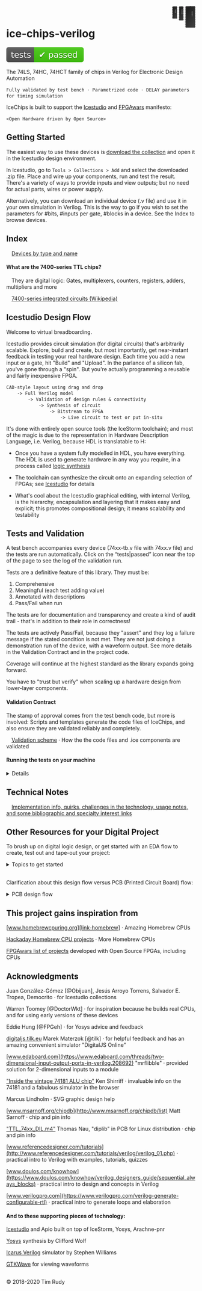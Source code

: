 <img src="images/proj_icon_a.svg" title="IceChips" align="right" width="6.124%">
<img src="images/proj_icon_b.svg" title="IceChips" align="right" width="3.484%">
<img src="images/proj_icon_c.svg" title="IceChips" align="right" width="3.453%">
<br />

# ice-chips-verilog

[![Build Status][ico-travisci]][link-travisci]

The 74LS, 74HC, 74HCT family of chips in Verilog for Electronic Design Automation

    Fully validated by test bench · Parametrized code · DELAY parameters for timing simulation

IceChips is built to support the [Icestudio][link-icestudio] and [FPGAwars][link-fpgawars] manifesto:

    <Open Hardware driven by Open Source>

## Getting Started

The easiest way to use these devices is [download the collection](/releases/latest) and open it in the Icestudio design environment.

In Icestudio, go to `Tools > Collections > Add` and select the downloaded .zip file. Place and wire up your components, run and test the result. There's a variety of ways to provide inputs and view outputs; but no need for actual parts, wires or power supply.

Alternatively, you can download an individual device (.v file) and use it in your own simulation in Verilog. This is the way to go if you wish to set the parameters for #bits, #inputs per gate, #blocks in a device. See the Index to browse devices.

## Index

&ensp;&ensp;[Devices by type and name](device-index.md)

#### What are the 7400-series TTL chips?

&ensp;&ensp;They are digital logic: Gates, multiplexers, counters, registers, adders, multipliers and more

&ensp;&ensp;[7400-series integrated circuits (Wikipedia)][link-wiki-7400]

## Icestudio Design Flow

Welcome to virtual breadboarding.

Icestudio provides circuit simulation (for digital circuits) that's arbitrarily scalable. Explore, build and create, but most importantly, get near-instant feedback in testing your real hardware design. Each time you add a new input or a gate, hit "Build" and "Upload". In the parlance of a silicon fab, you've gone through a "spin". But you're actually programming a reusable and fairly inexpensive FPGA.

    CAD-style layout using drag and drop
        -> Full Verilog model
            -> Validation of design rules & connectivity
                -> Synthesis of circuit
                    -> Bitstream to FPGA
                        -> Live circuit to test or put in-situ

It's done with entirely open source tools (the IceStorm toolchain); and most of the magic is due to the representation in Hardware Description Language, i.e. Verilog, because HDL is translatable to H:

- Once you have a system fully modelled in HDL, you have everything. The HDL is used to generate hardware in any way you require, in a process called [logic synthesis][link-wiki-synth]

- The toolchain can synthesize the circuit onto an expanding selection of FPGAs; see [Icestudio][link-icestudio] for details

- What's cool about the Icestudio graphical editing, with internal Verilog, is the hierarchy, encapsulation and layering that it makes easy and explicit; this promotes compositional design; it means scalability and testability

## Tests and Validation

A test bench accompanies every device (74xx-tb.v file with 74xx.v file) and the tests are run automatically. Click on the “tests|passed” icon near the top of the page to see the log of the validation run.

Tests are a definitive feature of this library. They must be:

1. Comprehensive
2. Meaningful (each test adding value)
3. Annotated with descriptions
4. Pass/Fail when run

The tests are for documentation and transparency and create a kind of audit trail - that's in addition to their role in correctness!

The tests are actively Pass/Fail, because they "assert" and they log a failure message if the stated condition is not met. They are not just doing a demonstration run of the device, with a waveform output. See more details in the Validation Contract and in the project code.

Coverage will continue at the highest standard as the library expands going forward.

You have to "trust but verify" when scaling up a hardware design from lower-layer components.

#### Validation Contract

The stamp of approval comes from the test bench code, but more is involved: Scripts and templates generate the code files of IceChips, and also ensure they are validated reliably and completely.

&ensp;&ensp;[Validation scheme](docs/validation-scheme.md) · How the the code files and .ice components are validated

#### Running the tests on your machine

<details>
<summary>Details</summary>
<br />

The test benches can be run using the open source simulator Icarus Verilog: [Installation][link-iverilogi], [Getting Started][link-iverilogs].

With it installed, you can run a command like the following that specifies the required input files and one output file (.vvp):
```
> iverilog -g2012 -o 7400-tb.vvp ../includes/helper.v ../includes/tbhelper.v 7400-tb.v 7400.v
```

It then requires a second step: Run the Icarus Verilog simulator/runtime to see the tests run, with results logged to the console:
```
> vvp 7400-tb.vvp
```

If you're interested in looking even closer, the above "vvp" run stores all signal and timing data - inputs, outputs, and the connection paths between them - in a .vcd file, so run GTKWave viewer to see the run as a waveform: [Installation][link-gtkwavei], [Getting Started][link-gtkwaves].

With GTKWave installed, just click on the .vcd file to open.

<img src="images/GTK.png" title="Simulation waveform" width="50%" height="50%">

</details>

## Technical Notes

&ensp;&ensp;[Implementation info, quirks, challenges in the technology, usage notes, and some bibliographic and specialty interest links](docs/technical-notes.md)

## Other Resources for your Digital Project

To brush up on digital logic design, or get started with an EDA flow to create, test out and tape-out your project:

<details>
<summary>Topics to get started</summary>
<br />

- [Combinational Circuit versus Sequential Circuit][link-web-comb-seq]
- [RTL Description][link-web-rtl] · Register Transfer Level Description
- [HDLs][link-web-hdls] · Hardware Description Languages
- [Logic Simulation][link-web-logic-sim]
- [Logic Synthesis][link-web-logic-synth]
- [Logic Friday (Program)][link-web-logic-friday]
- [Espresso Logic Minimizer (Program)][link-web-esp-logic-min]
- [EDA][link-web-eda] · Electronic Design Automation
- [FPGAs][link-web-fpgas] · Field-Programmable Gate Arrays

</details>
<br />

Clarification about this design flow versus PCB (Printed Circuit Board) flow:

<details>
<summary>PCB design flow</summary>
<br />

Simulating and testing your design can put you in a position to populate your components onto a custom PCB (Printed Circuit Board) to be manufactured.

You have a head start because you have a digital circuit that you know meets all its specs.

However, it's a different workflow area that you'll have to get into for a PCB: A different type of visual editing ("schematic capture"); placing, routing and design of layout for manufacture; verification of design rules - this time for geometric/electrical properties - for manufacture.

Note: Having said that, using 74xx standard parts will set you up well for using PCB software, since the parts are well-known and modelled for geometric/electrical properties.

The following keywords are related to PCBs and are **not** part of the present workflow:

- Ngspice
- SPICE
- Eagle
- Gerber format
- Most software programs that have CAD in them (KiCAD) and the ones that have PCB in them (LibrePCB)
- gEDA suite (for the most part)

</details>

## This project gains inspiration from

[www.homebrewcpuring.org][link-homebrew] · Amazing Homebrew CPUs

[Hackaday Homebrew CPU projects][link-hackbrew] · More Homebrew CPUs

[FPGAwars list of projects][link-fpgawarsp] developed with Open Source FPGAs, including CPUs

## Acknowledgments

Juan González-Gómez [@Obijuan], Jesús Arroyo Torrens, Salvador E. Tropea, Democrito · for Icestudio collections

Warren Toomey [@DoctorWkt] · for inspiration because he builds real CPUs, and for using early versions of these devices

Eddie Hung [@FPGeh] · for Yosys advice and feedback

[digitaljs.tilk.eu](http://digitaljs.tilk.eu) Marek Materzok [@tilk] · for helpful feedback and has an amazing convenient simulator "DigitalJS Online"

[www.edaboard.com](https://www.edaboard.com/threads/two-dimensional-input-output-ports-in-verilog.208692) "mrflibble" · provided solution for 2-dimensional inputs to a module

["Inside the vintage 74181 ALU chip"](http://www.righto.com/2017/03/inside-vintage-74181-alu-chip-how-it.html) Ken Shirriff · invaluable info on the 74181 and a fabulous simulator in the browser

Marcus Lindholm · SVG graphic design help

[www.msarnoff.org/chipdb](http://www.msarnoff.org/chipdb/list) Matt Sarnoff · chip and pin info

["TTL_74xx_DIL.m4"](https://fossies.org/linux/pcb/lib/TTL_74xx_DIL.m4) Thomas Nau, "diplib" in PCB for Linux distribution · chip and pin info

[www.referencedesigner.com/tutorials](http://www.referencedesigner.com/tutorials/verilog/verilog_01.php) · practical intro to Verilog with examples, tutorials, quizzes

[www.doulos.com/knowhow](https://www.doulos.com/knowhow/verilog_designers_guide/sequential_always_blocks) · practical intro to design and concepts in Verilog

[www.verilogpro.com](https://www.verilogpro.com/verilog-generate-configurable-rtl) · practical intro to generate loops and elaboration

#### And to these supporting pieces of technology:

[Icestudio][link-icestudio] and Apio built on top of IceStorm, Yosys, Arachne-pnr

[Yosys][link-yosys] synthesis by Clifford Wolf

[Icarus Verilog][link-iverilog] simulator by Stephen Williams

[GTKWave][link-gtkwavei] for viewing waveforms

## <!-- -->

© 2018-2020 Tim Rudy

[ico-travisci]: images/passed.svg

[link-travisci]: https://travis-ci.com/TimRudy/ice-chips-verilog "See the latest build and test report"
[link-icestudio]: https://icestudio.io
[link-icestudiob]: https://github.com/FPGAwars/icestudio-blocks/wiki
[link-openfpgat]: https://github.com/Obijuan/open-fpga-verilog-tutorial/wiki
[link-fpgawars]: https://fpgawars.github.io
[link-fpgawarsp]: https://fpgawars.github.io/#projects
[link-wiki-7400]: https://en.wikipedia.org/wiki/List_of_7400_series_integrated_circuits
[link-wiki-synth]: https://en.wikipedia.org/wiki/Logic_synthesis
[link-web-comb-seq]: https://www.google.com/search?q=Combinational+versus+Sequential+Circuit
[link-web-rtl]: https://www.google.com/search?q=RTL+Description
[link-web-logic-sim]: https://www.google.com/search?q=Logic+Simulation+in+HDL
[link-web-logic-synth]: https://www.google.com/search?q=Logic+Synthesis
[link-web-logic-friday]: https://www.google.com/search?q=Logic+Friday
[link-web-esp-logic-min]: https://www.google.com/search?q=Espresso+Logic+Minimizer
[link-web-hdls]: https://www.google.com/search?q=Hardware+Description+Languages
[link-web-eda]: https://www.google.com/search?q=Electronic+Design+Automation
[link-web-fpgas]: https://www.google.com/search?q=Field-Programmable+Gate+Arrays
[link-coinmining]: http://whattomine.com
[link-homebrew]: https://www.homebrewcpuring.org/ringhome.html
[link-hackbrew]: https://hackaday.io/list/25846-homebrew-cpu
[link-yosys]: http://www.clifford.at/yosys
[link-iverilog]: http://iverilog.icarus.com
[link-iverilogi]: https://iverilog.fandom.com/wiki/Installation_Guide
[link-iverilogs]: https://iverilog.fandom.com/wiki/Getting_Started
[link-iverilogu]: https://iverilog.fandom.com/wiki/User_Guide
[link-gtkwavei]: http://gtkwave.sourceforge.net
[link-gtkwaves]: https://iverilog.fandom.com/wiki/GTKWAVE
